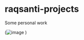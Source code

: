 # raqsanti-projects
Some personal work

(![image]([https://github.com/RaquelSantiago/raqsanti-projects/assets/83476420/fc8183d5-a3e5-490b-8557-bd072db37014.gif](https://media.tenor.com/QZArlhfw_m8AAAAC/welcome-to-my-life-life.gif))
)
